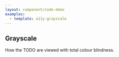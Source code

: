 ```yaml
---
layout: component/code-demo
examples: 
  - template: a11y-grayscale
---
```

## Grayscale

How the TODO are viewed with total colour blindness.
